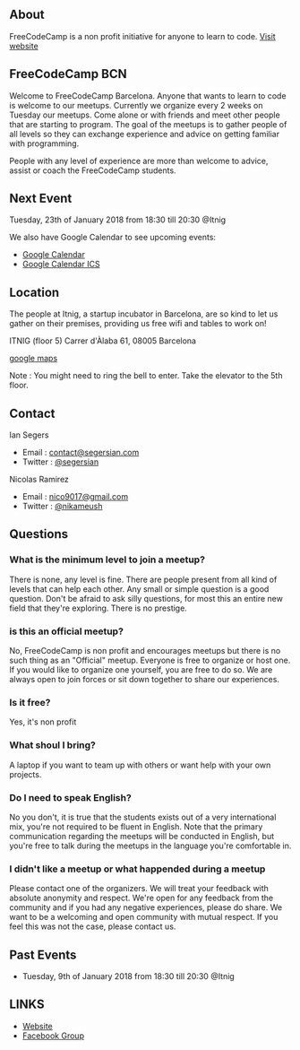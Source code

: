 ## About

FreeCodeCamp is a non profit initiative for anyone to learn to code. [Visit website](https://www.freecodecamp.org/)

## FreeCodeCamp BCN

Welcome to FreeCodeCamp Barcelona. Anyone that wants to learn to code is welcome to our meetups. Currently we organize every 2 weeks on Tuesday our meetups. Come alone or with friends and meet other people that are starting to program. The goal of the meetups is to gather people of all levels so they can exchange experience and advice on getting familiar with programming.

People with any level of experience are more than welcome to advice, assist or coach the FreeCodeCamp students. 

## Next Event
Tuesday, 23th of January 2018 from 18:30 till 20:30 @Itnig

We also have Google Calendar to see upcoming events:
 - [Google Calendar](https://calendar.google.com/calendar/b/1?cid=OG9ma3E2dHJkb3Nvb2tkbTZlM2JnZWFrZ2NAZ3JvdXAuY2FsZW5kYXIuZ29vZ2xlLmNvbQ)
 - [Google Calendar ICS](https://calendar.google.com/calendar/ical/8ofkq6trdosookdm6e3bgeakgc%40group.calendar.google.com/public/basic.ics)

## Location
The people at Itnig, a startup incubator in Barcelona, are so kind to let us gather on their premises, providing us free wifi and tables to work on!

ITNIG (floor 5)
Carrer d'Àlaba 61, 
08005 Barcelona

[google maps](https://goo.gl/maps/yeix8tqJF7M2)

Note : You might need to ring the bell to enter. Take the elevator to the 5th floor.

## Contact

Ian Segers

- Email : contact@segersian.com
- Twitter : [@segersian](https://twitter.com/SegersIan)

Nicolas Ramirez 

- Email : nico9017@gmail.com
- Twitter : [@nikameush](https://twitter.com/nikameush)

## Questions

### What is the minimum level to join a meetup?
There is none, any level is fine. There are people present from all kind of levels that can help each other. Any small or simple question is a good question. Don't be afraid to ask silly questions, for most this an entire new field that they're exploring. There is no prestige.

### is this an official meetup?
No, FreeCodeCamp is non profit and encourages meetups but there is no such thing as an "Official" meetup. Everyone is free to organize or host one. If you would like to organize one yourself, you are free to do so. We are always open to join forces or sit down together to share our experiences.

### Is it free?
Yes, it's non profit

### What shoul I bring?
A laptop if you want to team up with others or want help with your own projects.

### Do I need to speak English?
No you don't, it is true that the students exists out of a very international mix, you're not required to be fluent in English. Note that the primary communication regarding the meetups will be conducted in English, but you're free to talk during the meetups in the language you're comfortable in.

### I didn't like a meetup or what happended during a meetup
Please contact one of the organizers. We will treat your feedback with absolute anonymity and respect. We're open for any feedback from the community and if you had any negative experiences, please do share. We want to be a welcoming and open community with mutual respect. If you feel this was not the case, please contact us.

## Past Events
- Tuesday, 9th of January 2018 from 18:30 till 20:30 @Itnig

## LINKS
- [Website](https://www.freecodecamp.org/)
- [Facebook Group](https://www.facebook.com/groups/free.code.camp.barcelona/?ref=br_rs)
